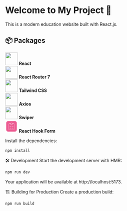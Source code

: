 # Welcome to My Project 🚀
This is a modern education website built with React.js.

## 📦 Packages

<img src="https://cdn.jsdelivr.net/gh/devicons/devicon/icons/react/react-original.svg" width="40" height="40"/> **React**  
<img src="https://www.svgrepo.com/show/354262/react-router.svg" width="40" height="40"/> **React Router 7**  
<img src="https://cdn.jsdelivr.net/gh/devicons/devicon/icons/tailwindcss/tailwindcss-original.svg" width="40" height="40"/> **Tailwind CSS**  
<img src="https://avatars.githubusercontent.com/u/32372333?s=200&v=4" width="40" height="40"/> **Axios**  
<img src="https://swiperjs.com/images/favicon.png" width="40" height="40"/> **Swiper**  
<img src="public/images/react-hook-form.svg" width="40" height="40"/> **React Hook Form**

Install the dependencies:

```bash
npm install
```

🛠️ Development
Start the development server with HMR:

```bash
npm run dev
```

Your application will be available at http://localhost:5173.

🏗️ Building for Production
Create a production build:

```bash
npm run build
```
